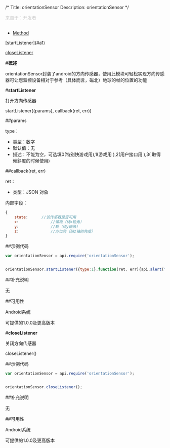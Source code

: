 /*
Title: orientationSensor
Description: orientationSensor
*/

<p style="color: #ccc;margin-bottom: 30px;">来自于：开发者</p>

<ul id="tab" class="clearfix">
	<li class="active"><a href="#method-content">Method</a></li>
</ul>
<div id="method-content">


<div class="outline">
[startListener](#a1)

[closeListener](#a2)

</div>

#**概述**

orientationSensor封装了android的方向传感器，使用此模块可轻松实现方向传感器可让您监控设备相对于参考（具体而言，磁北）地球的帧的位置的功能


#**startListener**<div id="a1"></div>

打开方向传感器

startListener({params}, callback(ret, err))

##params



type：

- 类型：数字
- 默认值：无
- 描述：不能为空，可选填0(特别快游戏用),1(游戏用 ),2(用户接口用 ),3( 取得倾斜度的时候使用)

##callback(ret, err)

ret：

- 类型：JSON 对象

内部字段：

```js
{
	state:		//该传感器是否可用
	x:              //螺距（绕x轴角）
	y:              //辊（绕y轴角）
	z:              //方位角（绕z轴的角度）
}
```

##示例代码

```js
var orientationSensor = api.require('orientationSensor');


orientationSensor.startListener({type:1},function(ret, err){api.alert("可获取状态:"+ret.state+"x轴:"+ret.x+"y轴:"+ret.y+"z轴:"+ret.z)});
```

##补充说明

无

##可用性

Android系统

可提供的1.0.0及更高版本

#**closeListener**<div id="a2"></div>

关闭方向传感器


closeListener()




##示例代码

```js
var orientationSensor = api.require('orientationSensor');


orientationSensor.closeListener();
```

##补充说明

无

##可用性

Android系统

可提供的1.0.0及更高版本


